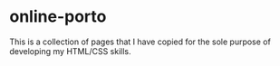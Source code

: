 # online-porto
This is a collection of pages that I have copied for the sole purpose of developing my HTML/CSS skills.
